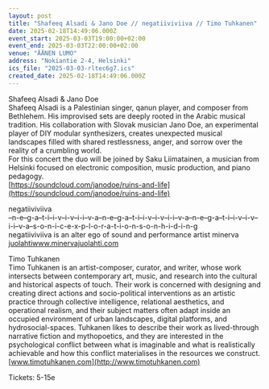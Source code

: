 ```yaml
---
layout: post
title: "Shafeeq Alsadi & Jano Doe // negatiiviviiva // Timo Tuhkanen"
date: 2025-02-18T14:49:06.000Z
event_start: 2025-03-03T19:00:00+02:00
event_end: 2025-03-03T22:00:00+02:00
venue: "ÄÄNEN LUMO"
address: "Nokiantie 2-4, Helsinki"
ics_file: "2025-03-03-rltec6g7.ics"
created_date: 2025-02-18T14:49:06.000Z
---
```


Shafeeq Alsadi & Jano Doe  
Shafeeq Alsadi is a Palestinian singer, qanun player, and composer from Bethlehem. His improvised sets are deeply rooted in the Arabic musical tradition. His collaboration with Slovak musician Jano Doe, an experimental player of DIY modular synthesizers, creates unexpected musical landscapes filled with shared restlessness, anger, and sorrow over the reality of a crumbling world.  
For this concert the duo will be joined by Saku Liimatainen, a musician from Helsinki focused on electronic composition, music production, and piano pedagogy.  
[https://soundcloud.com/janodoe/ruins-and-life](https://soundcloud.com/janodoe/ruins-and-life)  
  
negatiiviviiva  
–n-e–g-a–t-i–i-v–i-v–i-i–v-a–n-e–g-a–t-i–i-v–i-v–i-i–v-a–n-e–g-a–t-i–i-v–i-v–i-i–v-a–s-o-n-i-c-e-x-p-l-o-r-a-t-i-o-n-s-o-n-h-i-d-i-n-g  
negatiiviviiva is an alter ego of sound and performance artist minerva [juolahtiwww.minervajuolahti.com](http://juolahtiwww.minervajuolahti.com)  
  
  
Timo Tuhkanen  
Timo Tuhkanen is an artist-composer, curator, and writer, whose work intersects between contemporary art, music, and research into the cultural and historical aspects of touch. Their work is concerned with designing and creating direct actions and socio-political interventions as an artistic practice through collective intelligence, relational aesthetics, and operational realism, and their subject matters often adapt inside an occupied environment of urban landscapes, digital platforms, and hydrosocial-spaces. Tuhkanen likes to describe their work as lived-through narrative fiction and mythopoetics, and they are interested in the psychological conflict between what is imaginable and what is realistically achievable and how this conflict materialises in the resources we construct.  
[www.timotuhkanen.com](http://www.timotuhkanen.com)  
  
Tickets: 5-15e
